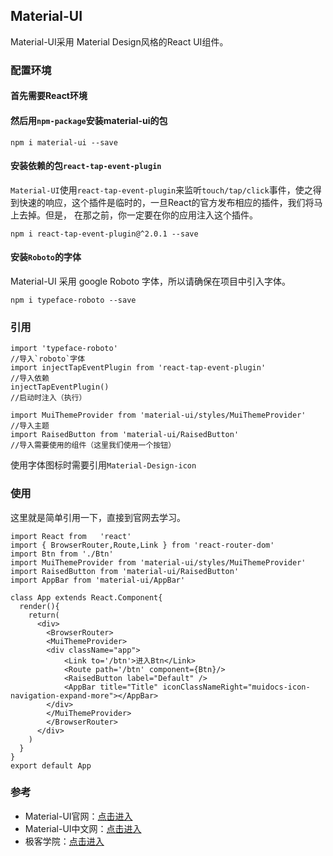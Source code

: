 ## Material-UI

Material-UI采用 Material Design风格的React UI组件。

### 配置环境

#### 首先需要React环境

#### 然后用`npm-package`安装material-ui的包

```
npm i material-ui --save
```

#### 安装依赖的包`react-tap-event-plugin`

`Material-UI`使用`react-tap-event-plugin`来监听`touch/tap/click`事件，使之得到快速的响应，这个插件是临时的，一旦React的官方发布相应的插件，我们将马上去掉。但是， 在那之前，你一定要在你的应用注入这个插件。
```
npm i react-tap-event-plugin@^2.0.1 --save
```

#### 安装`Roboto`的字体

Material-UI 采用 google Roboto 字体，所以请确保在项目中引入字体。
```
npm i typeface-roboto --save
```

### 引用

```
import 'typeface-roboto'
//导入`roboto`字体
import injectTapEventPlugin from 'react-tap-event-plugin'
//导入依赖
injectTapEventPlugin()
//启动时注入（执行）
```

```
import MuiThemeProvider from 'material-ui/styles/MuiThemeProvider'
//导入主题
import RaisedButton from 'material-ui/RaisedButton'
//导入需要使用的组件（这里我们使用一个按钮）
```

使用字体图标时需要引用`Material-Design-icon`

### 使用

这里就是简单引用一下，直接到官网去学习。
```
import React from   'react'
import { BrowserRouter,Route,Link } from 'react-router-dom'
import Btn from './Btn'
import MuiThemeProvider from 'material-ui/styles/MuiThemeProvider'
import RaisedButton from 'material-ui/RaisedButton'
import AppBar from 'material-ui/AppBar'

class App extends React.Component{
  render(){
    return(
      <div>   
        <BrowserRouter>
        <MuiThemeProvider>
        <div className="app">
            <Link to='/btn'>进入Btn</Link>
            <Route path='/btn' component={Btn}/>
            <RaisedButton label="Default" />
            <AppBar title="Title" iconClassNameRight="muidocs-icon-navigation-expand-more"></AppBar>
        </div>
        </MuiThemeProvider>
        </BrowserRouter>
      </div>
    )
  }
}
export default App
```

### 参考

 - Material-UI官网：[点击进入](http://www.material-ui.com)
 - Material-UI中文网：[点击进入](http://design.1sters.com)
 - 极客学院：[点击进入](http://wiki.jikexueyuan.com/project/material-design/layout/adaptive-ui.html)
